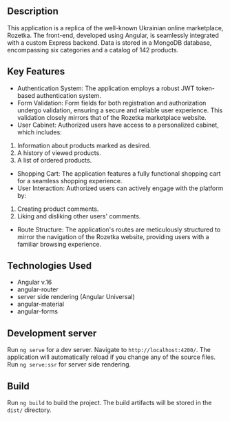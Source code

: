 ## Description

This application is a replica of the well-known Ukrainian online marketplace, Rozetka. The front-end, developed using Angular, is seamlessly integrated with a custom Express backend. Data is stored in a MongoDB database, encompassing six categories and a catalog of 142 products.

## Key Features

- Authentication System: The application employs a robust JWT token-based authentication system.
- Form Validation: Form fields for both registration and authorization undergo validation, ensuring a secure and reliable user experience. This validation closely mirrors that of the Rozetka marketplace website.
- User Cabinet: Authorized users have access to a personalized cabinet, which includes: 
1. Information about products marked as desired.
2. A history of viewed products.
3. A list of ordered products.
- Shopping Cart: The application features a fully functional shopping cart for a seamless shopping experience.
- User Interaction: Authorized users can actively engage with the platform by:
1. Creating product comments.
2. Liking and disliking other users' comments.
- Route Structure: The application's routes are meticulously structured to mirror the navigation of the Rozetka website, providing users with a familiar browsing experience.

## Technologies Used

-   Angular v.16
-   angular-router
-   server side rendering (Angular Universal)
-   angular-material
-   angular-forms

## Development server

Run `ng serve` for a dev server. Navigate to `http://localhost:4200/`. The application will automatically reload if you change any of the source files. Run `ng serve:ssr` for server side rendering.

## Build

Run `ng build` to build the project. The build artifacts will be stored in the `dist/` directory.
